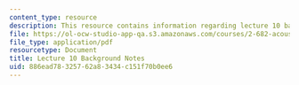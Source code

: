 ```yaml
---
content_type: resource
description: This resource contains information regarding lecture 10 background notes.
file: https://ol-ocw-studio-app-qa.s3.amazonaws.com/courses/2-682-acoustical-oceanography-spring-2012/886ead78325762a83434c151f70b0ee6_MIT2_682S12_bglec10.pdf
file_type: application/pdf
resourcetype: Document
title: Lecture 10 Background Notes
uid: 886ead78-3257-62a8-3434-c151f70b0ee6
---
```

